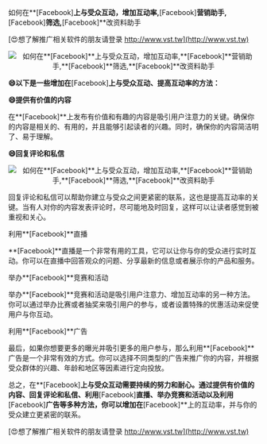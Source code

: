如何在**[Facebook]**上与受众互动，增加互动率,**[Facebook]**营销助手,**[Facebook]**筛选,**[Facebook]**改资料助手

[😍想了解推广相关软件的朋友请登录 http://www.vst.tw](http://www.vst.tw)

 <center><img src="https://vst.tw/MP4/tuiguang/png/2.png" alt="如何在**[Facebook]**上与受众互动，增加互动率,**[Facebook]**营销助手,**[Facebook]**筛选,**[Facebook]**改资料助手"></center>

**😄以下是一些增加在**[Facebook]**上与受众互动、提高互动率的方法：**

**😄提供有价值的内容**

在**[Facebook]**上发布有价值和有趣的内容是吸引用户注意力的关键。确保你的内容是相关的、有用的，并且能够引起读者的兴趣。同时，确保你的内容简洁明了、易于理解。

**😄回复评论和私信**

 <center><img src="https://vst.tw/MP4/tuiguang/png/8.png" alt="如何在**[Facebook]**上与受众互动，增加互动率,**[Facebook]**营销助手,**[Facebook]**筛选,**[Facebook]**改资料助手"></center>

回复评论和私信可以帮助你建立与受众之间更紧密的联系，这也是提高互动率的关键。当有人对你的内容发表评论时，尽可能地及时回复，这样可以让读者感觉到被重视和关心。

利用**[Facebook]**直播

**[Facebook]**直播是一个非常有用的工具，它可以让你与你的受众进行实时互动。你可以在直播中回答观众的问题、分享最新的信息或者展示你的产品和服务。

举办**[Facebook]**竞赛和活动

举办**[Facebook]**竞赛和活动是吸引用户注意力、增加互动率的另一种方法。你可以通过举办比赛或者抽奖来吸引用户的参与，或者设置特殊的优惠活动来促使用户与你互动。

利用**[Facebook]**广告

最后，如果你想要更多的曝光并吸引更多的用户参与，那么利用**[Facebook]**广告是一个非常有效的方式。你可以选择不同类型的广告来推广你的内容，并根据受众群体的兴趣、年龄和地区等因素进行定向投放。

总之，在**[Facebook]**上与受众互动需要持续的努力和耐心。通过提供有价值的内容、回复评论和私信、利用**[Facebook]**直播、举办竞赛和活动以及利用**[Facebook]**广告等多种方法，你可以增加在**[Facebook]**上的互动率，并与你的受众建立更紧密的联系。

[😍想了解推广相关软件的朋友请登录 http://www.vst.tw](http://www.vst.tw)



